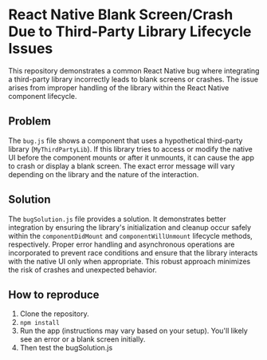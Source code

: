 # React Native Blank Screen/Crash Due to Third-Party Library Lifecycle Issues

This repository demonstrates a common React Native bug where integrating a third-party library incorrectly leads to blank screens or crashes. The issue arises from improper handling of the library within the React Native component lifecycle.

## Problem

The `bug.js` file shows a component that uses a hypothetical third-party library (`MyThirdPartyLib`).  If this library tries to access or modify the native UI before the component mounts or after it unmounts, it can cause the app to crash or display a blank screen.  The exact error message will vary depending on the library and the nature of the interaction. 

## Solution

The `bugSolution.js` file provides a solution.  It demonstrates better integration by ensuring the library's initialization and cleanup occur safely within the `componentDidMount` and `componentWillUnmount` lifecycle methods, respectively.  Proper error handling and asynchronous operations are incorporated to prevent race conditions and ensure that the library interacts with the native UI only when appropriate.  This robust approach minimizes the risk of crashes and unexpected behavior.

## How to reproduce

1. Clone the repository.
2. `npm install`
3. Run the app (instructions may vary based on your setup). You'll likely see an error or a blank screen initially. 
4. Then test the bugSolution.js